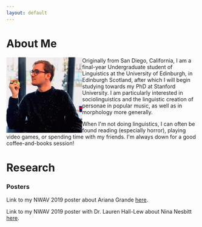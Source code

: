 ```yaml
---
layout: default
---
```


# About Me

<img align="left" src="Portrait_Sq.png" alt="Cosplaying Steve Jobs" width="200"/> 
Originally from San Diego, California, I am a final-year Undergraduate student of Linguistics at the University of Edinburgh, in Edinburgh Scotland, after which I will begin studying towards my PhD at Stanford University. I am particularly interested in sociolinguistics and the linguistic creation of personae in popular music, as well as in morphology more generally.

When I'm not doing linguistics, I can often be found reading (especially horror), playing video games, or spending time with my friends. I'm always down for a good coffee-and-books session!

# Research

### Posters

Link to my NWAV 2019 poster about Ariana Grande [here](Papineau_Grande_2019.pdf).

Link to my NWAV 2019 poster with Dr. Lauren Hall-Lew about Nina Nesbitt [here](Papineau_and_Hall-Lew_2019.pdf).



